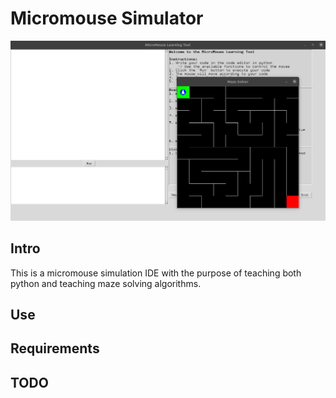 # Micromouse Simulator

![](Assets/Example.png)

## Intro

This is a micromouse simulation IDE with the purpose of teaching both python and teaching maze solving algorithms.

## Use

## Requirements

## TODO
